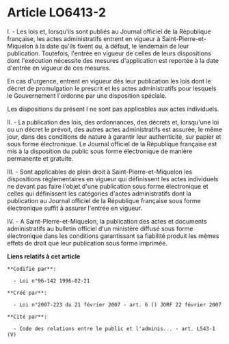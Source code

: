 # Article LO6413-2

I. - Les lois et, lorsqu'ils sont publiés au Journal officiel de la République française, les actes administratifs entrent en
vigueur à Saint-Pierre-et-Miquelon à la date qu'ils fixent ou, à défaut, le lendemain de leur publication. Toutefois,
l'entrée en vigueur de celles de leurs dispositions dont l'exécution nécessite des mesures d'application est reportée à la
date d'entrée en vigueur de ces mesures.

En cas d'urgence, entrent en vigueur dès leur publication les lois dont le décret de promulgation le prescrit et les actes
administratifs pour lesquels le Gouvernement l'ordonne par une disposition spéciale.

Les dispositions du présent I ne sont pas applicables aux actes individuels.

II. - La publication des lois, des ordonnances, des décrets et, lorsqu'une loi ou un décret le prévoit, des autres actes
administratifs est assurée, le même jour, dans des conditions de nature à garantir leur authenticité, sur papier et sous
forme électronique. Le Journal officiel de la République française est mis à la disposition du public sous forme électronique
de manière permanente et gratuite.

III. - Sont applicables de plein droit à Saint-Pierre-et-Miquelon les dispositions réglementaires en vigueur qui définissent
les actes individuels ne devant pas faire l'objet d'une publication sous forme électronique et celles qui définissent les
catégories d'actes administratifs dont la publication au Journal officiel de la République française sous forme électronique
suffit à assurer l'entrée en vigueur.

IV. - A Saint-Pierre-et-Miquelon, la publication des actes et documents administratifs au bulletin officiel d'un ministère
diffusé sous forme électronique dans les conditions garantissant sa fiabilité produit les mêmes effets de droit que leur
publication sous forme imprimée.

**Liens relatifs à cet article**

	**Codifié par**:

	  - Loi n°96-142 1996-02-21

	**Créé par**:

	  - Loi n°2007-223 du 21 février 2007 - art. 6 () JORF 22 février 2007

	**Cité par**:

	  - Code des relations entre le public et l'adminis... - art. L543-1 (V)
